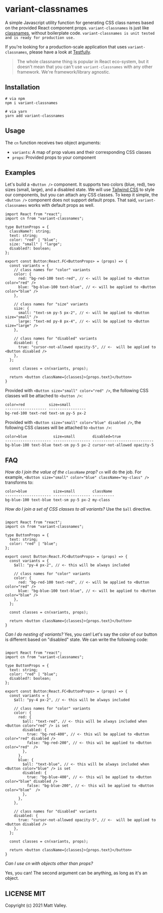 # variant-classnames
A simple Javascript utility function for generating CSS class names based on the provided React component props. `variant-classnames` is just like [classnames](https://github.com/JedWatson/classnames), without boilerplate code. `variant-classnames is unit tested and is ready for production use.`

If you're looking for a production-scale application that uses `variant-classnames`, please have a look at [Testfully](https://app.testfully.io).

> The whole classname thing is popular in React eco-system, but it doesn't mean that you can't use `variant-classnames` with any other framework. We're framework/library agnostic.

## Installation

```
# via npm
npm i variant-classnames

# via yarn
yarn add variant-classnames
```


## Usage

The `cn` function receives two object arguments:
- `variants`: A map of prop values and their corresponding CSS classes
- `props`: Provided props to your component


## Examples

Let's build a `<Button />` component. It supports two colors (blue, red), two sizes (small, large), and a disabled state. We will use [Tailwind CSS](https://tailwindcss.com/) to style our components, but you can attach any CSS classes. To keep it simple, the `<Button />` component does not support default props. That said, `variant-classnames` works with default props as well.

```tsx
import React from "react";
import cn from "variant-classnames";

type ButtonProps = {
  className?: string;
  text: string;
  color: "red" | "blue";
  size: "small" | "large";
  disabled?: boolean;
};

export const Button:React.FC<ButtonProps> = (props) => {
  const variants = {
    // class names for "color" variants
    color: {
      red: "bg-red-100 text-red", // <- will be applied to <Button color="red" />
      blue: "bg-blue-100 text-blue", // <- will be applied to <Button color="blue" />
    },

    // class names for "size" variants
    size: {
      small: "text-sm py-5 px-2", // <- will be applied to <Button size="small" />
      large: "text-md py-8 px-4", // <- will be applied to <Button size="large" />
    },

    // class names for "disabled" variants
    disabled: {
      true: "cursor-not-allowed opacity-5", // <-  will be applied to <Button disabled />
    },
  };

  const classes = cn(variants, props);

  return <button className={classes}>{props.text}</button>
}
```

Provided with `<Button size="small" color="red" />`, the following CSS classes will be attached to `<button />`:
```
color=red           size=small
------------------- -----------------
bg-red-100 text-red text-sm py-5 px-2
```

Provided with `<Button size="small" color="blue" disabled />`, the following CSS classes will be attached to `<button />`:
```
color=blue            size=small        disabled=true
--------------------- ----------------- ----------------------------
bg-blue-100 text-blue text-sm py-5 px-2 cursor-not-allowed opacity-5
```

## FAQ

_How do I join the value of the `className` prop?_
`cn` will do the job. For example, `<Button size="small" color="blue" className="my-class" /> ` transforms to:


```
color=blue            size=small        className
--------------------- ----------------- ----------
bg-blue-100 text-blue text-sm py-5 px-2 my-class
```


_How do I join a set of CSS classes to all variants?_
Use the `$all` directive.

```tsx

import React from "react";
import cn from "variant-classnames";

type ButtonProps = {
  text: string;
  color: "red" | "blue";
};

export const Button:React.FC<ButtonProps> = (props) => {
  const variants = {
    $all: "py-4 px-2", // <- this will be always included

    // class names for "color" variants
    color: {
      red: "bg-red-100 text-red", // <- will be applied to <Button color="red" />
      blue: "bg-blue-100 text-blue", // <- will be applied to <Button color="blue" />
    },
  };

  const classes = cn(variants, props);

  return <button className={classes}>{props.text}</button>
}
```


_Can I do nesting of variants?_
Yes, you can! Let's say the color of our button is different based on "disabled" state. We can write the following code:


```tsx

import React from "react";
import cn from "variant-classnames";

type ButtonProps = {
  text: string;
  color: "red" | "blue";
  disabled?: boolean;
};

export const Button:React.FC<ButtonProps> = (props) => {
  const variants = {
    $all: "py-4 px-2", // <- this will be always included

    // class names for "color" variants
    color: {
      red: {
        $all: "text-red", // <- this will be always included when <Button color="red" /> is set
        disabled: {
          true: "bg-red-400", // <- this wil be applied to <Button color="red" disabled />
          false: "bg-red-200", // <- this wil be applied to <Button color="red"  />
        },
      },
      blue: {
        $all: "text-blue", // <- this will be always included when <Button color="blue" /> is set
        disabled: {
          true: "bg-blue-400", // <- this wil be applied to <Button color="blue" disabled />
          false: "bg-blue-200", // <- this wil be applied to <Button color="blue"  />
        },
      },
    },

    // class names for "disabled" variants
    disabled: {
      true: "cursor-not-allowed opacity-5", // <-  will be applied to <Button disabled />
    },
  };

  const classes = cn(variants, props);

  return <button className={classes}>{props.text}</button>
}
```


_Can I use cn with objects other than props?_

Yes, you can! The second argument can be anything, as long as it's an object.

## LICENSE MIT

Copyright (c) 2021 Matt Valley.